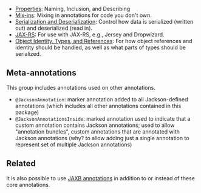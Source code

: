 <!-- extracted from https://github.com/FasterXML/jackson-annotations/wiki/Jackson-Annotations -->


* [Properties](annotations-properties.md): Naming, Inclusion, and Describing
* [Mix-ins](annotations-mixins.md): Mixing in annotations for code you don't own.
* [Serialization and Deserialization](annotations-serialization.md): Control how data is serialized (written out) and deserialized (read in).
* [JAX-RS](annotations-jax-rs.md): For use with JAX-RS, e.g., Jersey and Dropwizard.
* [Object Identity, Types, and References](annotations-identity-types-refs.md): For how object references and identity should be handled, as well as what parts of types should be serialized.


## Meta-annotations

This group includes annotations used on other annotations.

* `@JacksonAnnotation`: marker annotation added to all Jackson-defined annotations (which includes all other annotations contained in this package)
* `@JacksonAnnotationsInside`: marked annotation used to indicate that a custom annotation contains Jackson annotations; used to allow "annotation bundles", custom annotations that are annotated with Jackson annotations (why? to allow adding just a single annotation to represent set of multiple Jackson annotations)

## Related

It is also possible to use [JAXB annotations](https://github.com/FasterXML/jackson-module-jaxb-annotations) in addition to or instead of these core annotations.
